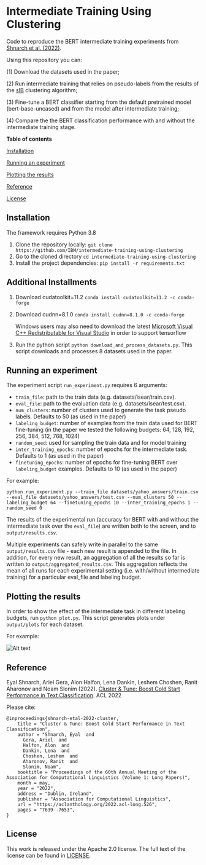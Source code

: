 # Intermediate Training Using Clustering

Code to reproduce the BERT intermediate training experiments from [Shnarch et al. (2022)](#reference). 

Using this repository you can: 

(1) Download the datasets used in the paper;

(2) Run intermediate training that relies on pseudo-labels from the results of the [sIB](https://github.com/IBM/sib) clustering algorithm;

(3) Fine-tune a BERT classifier starting from the default pretrained model (bert-base-uncased) and from the model after intermediate training;

(4) Compare the the BERT classification performance with and without the intermediate training stage.


**Table of contents**

[Installation](#installation)

[Running an experiment](#running-an-experiment)

[Plotting the results](#plotting-the-results)

[Reference](#reference)

[License](#license)

## Installation
The framework requires Python 3.8
1. Clone the repository locally: 
   `git clone https://github.com/IBM/intermediate-training-using-clustering`
2. Go to the cloned directory 
  `cd intermediate-training-using-clustering`
4. Install the project dependencies: `pip install -r requirements.txt`

## Additional Installments
1. Download cudatoolkit=11.2
   `conda install cudatoolkit=11.2 -c conda-forge`
2. Download cudnn=8.1.0
   `conda install cudnn=8.1.0 -c conda-forge`

   Windows users may also need to download the latest [Microsoft Visual C++ Redistributable for Visual Studio](https://support.microsoft.com/en-us/help/2977003/the-latest-supported-visual-c-downloads) in order to support tensorflow
3. Run the python script `python download_and_process_datasets.py`.
This script downloads and processes 8 datasets used in the paper.

                         
## Running an experiment
The experiment script `run_experiment.py` requires 6 arguments: 
- `train_file`: path to the train data (e.g. datasets/isear/train.csv). 
- `eval_file`: path to the evaluation data (e.g. datasets/isear/test.csv). 
- `num_clusters`: number of clusters used to generate the task pseudo labels. Defaults to 50 (as used in the paper) 
- `labeling_budget`: number of examples from the train data used for BERT fine-tuning (in the paper we tested the following budgets: 64, 128, 192, 256, 384, 512, 768, 1024)
- `random_seed`: used for sampling the train data and for model training
- `inter_training_epochs`: number of epochs for the intermediate task. Defaults to 1 (as used in the paper)
- `finetuning_epochs`: number of epochs for fine-tuning BERT over `labeling_budget` examples. Defaults to 10 (as used in the paper)

For example: 

```python run_experiment.py --train_file datasets/yahoo_answers/train.csv --eval_file datasets/yahoo_answers/test.csv --num_clusters 50 --labeling_budget 64 --finetuning_epochs 10 --inter_training_epochs 1 --random_seed 0```

The results of the experimental run (accuracy for BERT with and without the intermediate task over the `eval_file`) are written both to the screen, and to `output/results.csv`. 

Multiple experiments can safely write in parallel to the same `output/results.csv` file - each new result is appended to the file. In addition, for every new result, an aggregation of all the results so far is written to `output/aggregated_results.csv`. This aggregation reflects the mean of all runs for each experimental setting (i.e. with/without intermediate training) for a particular eval_file and labeling budget.


## Plotting the results
In order to show the effect of the intermediate task in different labeling budgets, run `python plot.py`. This script generates plots under `output/plots` for each dataset.

For example:


![Alt text](example_plot.png?raw=true "Output image of plot.py after running 5 seeds over 8 labeling budgets for dbpedia")


## Reference
Eyal Shnarch, Ariel Gera, Alon Halfon, Lena Dankin, Leshem Choshen, Ranit Aharonov and Noam Slonim (2022). 
[Cluster & Tune: Boost Cold Start Performance in Text Classification](https://aclanthology.org/2022.acl-long.526/). ACL 2022

Please cite: 
```
@inproceedings{shnarch-etal-2022-cluster,
    title = "Cluster & Tune: Boost Cold Start Performance in Text Classification",
    author = "Shnarch, Eyal  and
      Gera, Ariel  and
      Halfon, Alon  and
      Dankin, Lena  and
      Choshen, Leshem  and
      Aharonov, Ranit  and
      Slonim, Noam",
    booktitle = "Proceedings of the 60th Annual Meeting of the Association for Computational Linguistics (Volume 1: Long Papers)",
    month = may,
    year = "2022",
    address = "Dublin, Ireland",
    publisher = "Association for Computational Linguistics",
    url = "https://aclanthology.org/2022.acl-long.526",
    pages = "7639--7653",
}
```

## License
This work is released under the Apache 2.0 license. The full text of the license can be found in [LICENSE](LICENSE).

